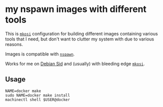 # my nspawn images with different tools

This is [`mkosi`](https://github.com/systemd/mkosi) configuration for building
different images containing various tools that I need, but don't want to
clutter my system with due to various reasons.

Images is compatible with [`nspawn`](https://www.freedesktop.org/software/systemd/man/systemd-nspawn.html).

Works for me on [Debian Sid](https://wiki.debian.org/DebianUnstable)
and (usually) with bleeding edge [`mkosi`](https://github.com/systemd/mkosi).

## Usage

```
NAME=docker make
sudo NAME=docker make install
machinectl shell $USER@docker
```
